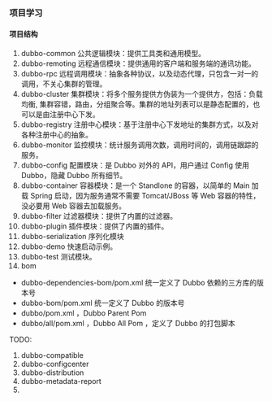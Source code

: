 ### 项目学习

#### 项目结构

1. dubbo-common 公共逻辑模块：提供工具类和通用模型。
2. dubbo-remoting 远程通信模块：提供通用的客户端和服务端的通讯功能。
3. dubbo-rpc 远程调用模块：抽象各种协议，以及动态代理，只包含一对一的调用，不关心集群的管理。
4. dubbo-cluster 集群模块：将多个服务提供方伪装为一个提供方，包括：负载均衡, 集群容错，路由，分组聚合等。集群的地址列表可以是静态配置的，也可以是由注册中心下发。
5. dubbo-registry 注册中心模块：基于注册中心下发地址的集群方式，以及对各种注册中心的抽象。
6. dubbo-monitor 监控模块：统计服务调用次数，调用时间的，调用链跟踪的服务。
7. dubbo-config 配置模块：是 Dubbo 对外的 API，用户通过 Config 使用Dubbo，隐藏 Dubbo 所有细节。
8. dubbo-container 容器模块：是一个 Standlone 的容器，以简单的 Main 加载 Spring 启动，因为服务通常不需要 Tomcat/JBoss 等 Web 容器的特性，没必要用 Web 容器去加载服务。
9. dubbo-filter 过滤器模块：提供了内置的过滤器。
10. dubbo-plugin 插件模块：提供了内置的插件。
11. dubbo-serialization 序列化模块
12. dubbo-demo 快速启动示例。
13. dubbo-test 测试模块。
14. bom
  * dubbo-dependencies-bom/pom.xml 统一定义了 Dubbo 依赖的三方库的版本号
  * dubbo-bom/pom.xml 统一定义了 Dubbo 的版本号
  * dubbo/pom.xml ，Dubbo Parent Pom
  * dubbo/all/pom.xml ，Dubbo All Pom ，定义了 Dubbo 的打包脚本
  
TODO:
1. dubbo-compatible
2. dubbo-configcenter
3. dubbo-distribution
4. dubbo-metadata-report
5. 